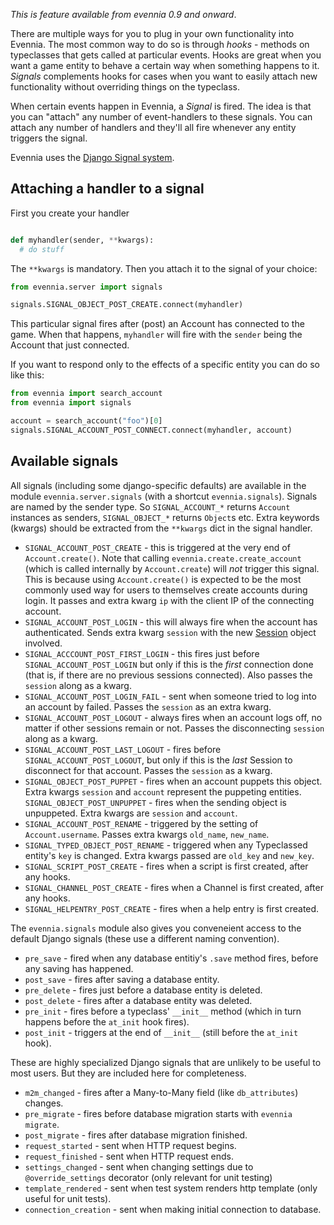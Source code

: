 [](Signals-fired-at-particular-times)

_This is feature available from evennia 0.9 and onward_.

There are multiple ways for you to plug in your own functionality into Evennia.
The most common way to do so is through *hooks* - methods on typeclasses that
gets called at particular events. Hooks are great when you want a game entity
to behave a certain way when something happens to it. _Signals_ complements
hooks for cases when you want to easily attach new functionality without
overriding things on the typeclass.

When certain events happen in Evennia, a _Signal_ is fired. The idea is that
you can "attach" any number of event-handlers to these signals. You can attach
any number of handlers and they'll all fire whenever any entity triggers the
signal.

Evennia uses the [Django Signal system](https://docs.djangoproject.com/en/2.2/topics/signals/).


## Attaching a handler to a signal

First you create your handler

```python

def myhandler(sender, **kwargs):
  # do stuff

```

The `**kwargs` is mandatory. Then you attach it to the signal of your choice:

```python
from evennia.server import signals

signals.SIGNAL_OBJECT_POST_CREATE.connect(myhandler)

```

This particular signal fires after (post) an Account has connected to the game.
When that happens, `myhandler` will fire with the `sender` being the Account that just connected.

If you want to respond only to the effects of a specific entity you can do so
like this:

```python
from evennia import search_account
from evennia import signals

account = search_account("foo")[0]
signals.SIGNAL_ACCOUNT_POST_CONNECT.connect(myhandler, account)
```

## Available signals

All signals (including some django-specific defaults) are available in the module `evennia.server.signals`
(with a shortcut `evennia.signals`). Signals are named by the sender type. So `SIGNAL_ACCOUNT_*` returns
`Account` instances as senders, `SIGNAL_OBJECT_*` returns `Object`s etc. Extra keywords (kwargs) should
be extracted from the `**kwargs` dict in the signal handler.

- `SIGNAL_ACCOUNT_POST_CREATE` - this is triggered at the very end of `Account.create()`. Note that
  calling `evennia.create.create_account` (which is called internally by `Account.create`) will *not*
  trigger this signal. This is because using `Account.create()` is expected to be the most commonly
  used way for users to themselves create accounts during login. It passes and extra kwarg `ip` with
  the client IP of the connecting account.
- `SIGNAL_ACCOUNT_POST_LOGIN` - this will always fire when the account has authenticated.  Sends
  extra kwarg `session` with the new [Session](Sessions.md) object involved.
- `SIGNAL_ACCCOUNT_POST_FIRST_LOGIN` - this fires just before `SIGNAL_ACCOUNT_POST_LOGIN` but only if
  this is the *first* connection done (that is, if there are no previous sessions connected). Also
  passes the `session` along as a kwarg.
- `SIGNAL_ACCOUNT_POST_LOGIN_FAIL` - sent when someone tried to log into an account by failed. Passes
  the `session` as an extra kwarg.
- `SIGNAL_ACCOUNT_POST_LOGOUT` - always fires when an account logs off, no matter if other sessions
  remain or not. Passes the disconnecting `session` along as a kwarg.
- `SIGNAL_ACCOUNT_POST_LAST_LOGOUT` - fires before `SIGNAL_ACCOUNT_POST_LOGOUT`, but only if this is
  the *last* Session to disconnect for that account. Passes the `session` as a kwarg.
- `SIGNAL_OBJECT_POST_PUPPET` - fires when an account puppets this object. Extra kwargs `session`
  and `account` represent the puppeting entities.
  `SIGNAL_OBJECT_POST_UNPUPPET` - fires when the sending object is unpuppeted. Extra kwargs are
  `session` and `account`.
- `SIGNAL_ACCOUNT_POST_RENAME` - triggered by the setting of `Account.username`. Passes extra
  kwargs `old_name`, `new_name`.
- `SIGNAL_TYPED_OBJECT_POST_RENAME` - triggered when any Typeclassed entity's `key` is changed. Extra
  kwargs passed are `old_key` and `new_key`.
- `SIGNAL_SCRIPT_POST_CREATE` - fires when a script is first created, after any hooks.
- `SIGNAL_CHANNEL_POST_CREATE` - fires when a Channel is first created, after any hooks.
- `SIGNAL_HELPENTRY_POST_CREATE` - fires when a help entry is first created.

The `evennia.signals` module also gives you conveneient access to the default Django signals (these use a
different naming convention).

- `pre_save` - fired when any database entitiy's `.save` method fires, before any saving has happened.
- `post_save` - fires after saving a database entity.
- `pre_delete` - fires just before a database entity is deleted.
- `post_delete` - fires after a database entity was deleted.
- `pre_init` - fires before a typeclass' `__init__` method (which in turn
  happens before the `at_init` hook fires).
- `post_init` - triggers at the end of `__init__`  (still before the `at_init` hook).

These are highly specialized Django signals that are unlikely to be useful to most users. But
they are included here for completeness.

- `m2m_changed` - fires after a Many-to-Many field (like `db_attributes`) changes.
- `pre_migrate` - fires before database migration starts with `evennia migrate`.
- `post_migrate` - fires after database migration finished.
- `request_started` - sent when HTTP request begins.
- `request_finished` - sent when HTTP request ends.
- `settings_changed` - sent when changing settings due to `@override_settings`
  decorator (only relevant for unit testing)
- `template_rendered` - sent when test system renders http template (only useful for unit tests).
- `connection_creation` - sent when making initial connection to database.


